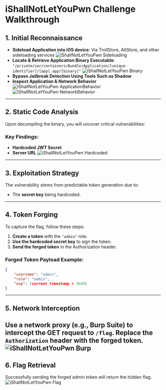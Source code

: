 
# iShallNotLetYouPwn Challenge Walkthrough

## 1. **Initial Reconnaissance**

- **Sideload Application into iOS device**: Via TrollStore, AltStore, and other sideloading services
  ![iShallNotLetYouPwn Sideloading](./sideloading.jpg)
- **Locate & Retrieve Application Binary Executable**: `"/private/var/containers/Bundle/Application/[unique-identifier]/[app].app/[binary]"`
  ![iShallNotLetYouPwn Binary](./binary_location.jpg)
- **Bypass Jailbreak Detection Using Tools Such as Shadow**
- **Inspect Application & Network Behavior**
  ![iShallNotLetYouPwn ApplicationBehavior](./application_behavior.jpg)
  ![iShallNotLetYouPwn NetworkBehavior](./network_behavior.jpg)

---

## 2. **Static Code Analysis**

Upon decompiling the binary, you will uncover critical vulnerabilities:

### **Key Findings**:

- **Hardcoded JWT Secret**
- **Server URL**
![iShallNotLetYouPwn Hardcoded](./hardcoded.jpg)

---

## 3. **Exploitation Strategy**

The vulnerability stems from predictable token generation due to:

- The **secret key** being hardcoded.

---

## 4. **Token Forging**

To capture the flag, follow these steps:

1. **Create a token** with the `"admin"` role.
2. **Use the hardcoded secret key** to sign the token.
3. **Send the forged token** in the Authorization header.

### **Forged Token Payload Example**:

```json
{
    "username": "admin",
    "role": "admin",
    "exp": [current timestamp + 3600]
}
```

---

## 5. **Network Interception**

Use a network proxy (e.g., **Burp Suite**) to intercept the GET request to `/flag`. Replace the `Authorization` header with the forged token.
![iShallNotLetYouPwn Burp](./burp.jpg)
---

## 6. **Flag Retrieval**

Successfully sending the forged admin token will return the hidden flag.
![iShallNotLetYouPwn Flag](./flag.jpg)
